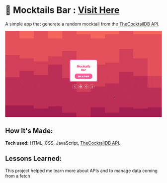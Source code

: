 # 🍹 Mocktails Bar : [Visit Here](https://mocktails-bar.netlify.app/)

A simple app that generate a random mocktail from the [TheCocktailDB API](https://www.thecocktaildb.com/).

![alt tag](assets/img/preview.gif)

## How It's Made:

**Tech used:** HTML, CSS, JavaScript, [TheCocktailDB API](https://www.thecocktaildb.com/).

## Lessons Learned:

This project helped me learn more about APIs and to manage data coming from a fetch 


